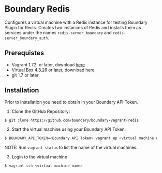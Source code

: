# Boundary Redis

Configures a virtual machine with a Redis instance for testing Boundary Plugin for Redis. Creates two instances of Redis and installs them as services under the names `redis-server_boundary` and `redis-server_boundary_auth`.

## Prerequistes

- Vagrant 1.72. or later, download [here](https://www.vagrantup.com/downloads.html)
- Virtual Box 4.3.26 or later, download [here](https://www.virtualbox.org/wiki/Downloads)
- git 1.7 or later

## Installation

Prior to installation you need to obtain in your Boundary API Token.

1. Clone the GitHub Repository:
```bash
$ git clone https://github.com/boundary/boundary-vagrant-redis
```

2. Start the virtual machine using your Boundary API Token:
```bash
$ BOUNDARY_API_TOKEN=<Boundary API Token> vagrant up <virtual machine name>
```
NOTE: Run `vagrant status` to list the name of the virtual machines.

3. Login to the virtual machine
```bash
$ vagrant ssh <virtual machine name>
```

